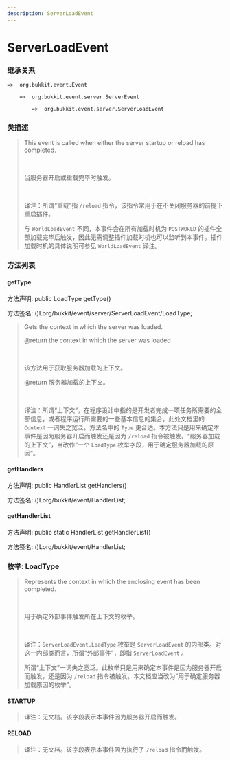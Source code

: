 ```yaml
---
description: ServerLoadEvent
---
```


# ServerLoadEvent

### 继承关系

    =>  org.bukkit.event.Event

        =>  org.bukkit.event.server.ServerEvent

            =>  org.bukkit.event.server.ServerLoadEvent

### 类描述

> This event is called when either the server startup or reload has completed.
> 
> <br>
> 
> 当服务器开启或重载完毕时触发。
> 
> <br>
> 
> 译注：所谓“重载”指 `/reload` 指令，该指令常用于在不关闭服务器的前提下重启插件。
> 
> 与 `WorldLoadEvent` 不同，本事件会在所有加载时机为 `POSTWORLD` 的插件全部加载完毕后触发，因此无需调整插件加载时机也可以监听到本事件。插件加载时机的具体说明可参见 `WorldLoadEvent` 译注。

### 方法列表

#### getType

方法声明: public LoadType getType()

方法签名: ()Lorg/bukkit/event/server/ServerLoadEvent/LoadType;

> Gets the context in which the server was loaded.
> 
> @return the context in which the server was loaded
> 
> <br>
> 
> 该方法用于获取服务器加载的上下文。
> 
> @return 服务器加载的上下文。
> 
> <br>
> 
> 译注：所谓“上下文”，在程序设计中指的是开发者完成一项任务所需要的全部信息，或者程序运行所需要的一些基本信息的集合。此处文档里的 `Context` 一词失之宽泛，方法名中的 `Type` 更合适。本方法只是用来确定本事件是因为服务器开启而触发还是因为 `/reload` 指令被触发。“服务器加载的上下文”，当改作“一个 `LoadType` 枚举字段，用于确定服务器加载的原因”。

#### getHandlers

方法声明: public HandlerList getHandlers()

方法签名: ()Lorg/bukkit/event/HandlerList;

#### getHandlerList

方法声明: public static HandlerList getHandlerList()

方法签名: ()Lorg/bukkit/event/HandlerList;

### 枚举: LoadType

> Represents the context in which the enclosing event has been completed.
> 
> <br>
> 
> 用于确定外部事件触发所在上下文的枚举。
> 
> <br>
> 
> 译注：`ServerLoadEvent.LoadType` 枚举是 `ServerLoadEvent` 的内部类。对这一内部类而言，所谓“外部事件”，即指 `ServerLoadEvent` 。
> 
> 所谓“上下文”一词失之宽泛。此枚举只是用来确定本事件是因为服务器开启而触发，还是因为 `/reload` 指令被触发。本文档应当改为“用于确定服务器加载原因的枚举”。

#### STARTUP

> 译注：无文档。该字段表示本事件因为服务器开启而触发。

#### RELOAD

> 译注：无文档。该字段表示本事件因为执行了 `/reload` 指令而触发。